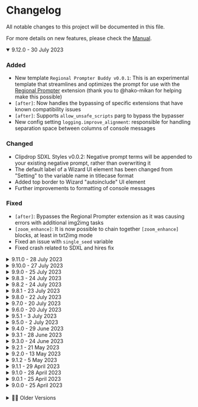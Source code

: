 # Changelog
All notable changes to this project will be documented in this file.

For more details on new features, please check the [Manual](./MANUAL.md).

<details open><summary>9.12.0 - 30 July 2023</summary>

### Added
- New template `Regional Prompter Buddy v0.0.1`: This is an experimental template that streamlines and optimizes the prompt for use with the [Regional Prompter](https://github.com/hako-mikan/sd-webui-regional-prompter) extension (thank you to @hako-mikan for helping make this possible)
- `[after]`: Now handles the bypassing of specific extensions that have known compatibility issues
- `[after]`: Supports `allow_unsafe_scripts` parg to bypass the bypasser
- New config setting `logging.improve_alignment`: responsible for handling separation space between columns of console messages

### Changed
- Clipdrop SDXL Styles v0.0.2: Negative prompt terms will be appended to your existing negative prompt, rather than overwriting it
- The default label of a Wizard UI element has been changed from "Setting" to the variable name in titlecase format
- Added top border to Wizard "autoinclude" UI element
- Further improvements to formatting of console messages

### Fixed
- `[after]`: Bypasses the Regional Prompter extension as it was causing errors with additional img2img tasks
- `[zoom_enhance]`: It is now possible to chain together `[zoom_enhance]` blocks, at least in txt2img mode
- Fixed an issue with `single_seed` variable
- Fixed crash related to SDXL and hires fix

</details>

<details><summary>9.11.0 - 28 July 2023</summary>

### Added
- New Wizard template `Clipdrop SDXL Styles`: Clipdrop recently disclosed their prompt pre-processing terms for various SDXL presets (comic book, fantasy, etc) so I have adapted them to a simple Wizard UI
- `[img2img]`: Can now process multiple init images (better batch support)
- `[img2img]`: Now supports `batch_test` expression
- `[unset]`: Now supports pattern matching with `*` to delete multiple variables from memory, useful if you need to disable ControlNet for the `[after]` block e.g. `[unset cn_* controlnet_*]`
- `[zoom_enhance]`: Now supports `no_sync` parg which prevents updates to the `p` object, may help to ensure compatibility with other extensions

### Changed
- Adjusted a few console messages

### Fixed
- `[txt2mask]`: Fixed an issue with updating the `mode` variable at the end of the process
- Bodysnatcher v1.3.2: Unsets the ControlNet units for `[after]` processing

</details>

<details><summary>9.10.0 - 27 July 2023</summary>

### About
Unprompted v9.10.0 overhauls the logger and brings quality-of-life improvements for the newly-released SDXL. Congratulations to Stability AI for their incredible work!

### Added
- New example template `sdxl_refiner` that automatically refines the image via img2img (this is not the most efficient means of using the refiner, but I believe it's the best that A1111 supports at the time of writing)
- `[zoom_enhance]`: The default values of `upscale_width` and `upscale_height` will automatically become 1024 if you have an SDXL model loaded (otherwise 512)
- New special variable `sd_base`: returns the base type of the selected checkpoint, i.e. `sd1`, `sd2`, `sdxl` or `none`
- The logger has been implemented anew using Python's `logging` module
- The format and colors of the new logger are adopted from ControlNet to help ensure a consistent-looking console
- New setting `Config.stable_diffusion.controlnet_name` if for some reason your environment expects it to be something other than `sd-webui-controlnet`
- New setting `Config.logging.colors`: A dictionary of escape sequences that correspond to colors for the various logging levels
- New setting `Config.logging.format`: String that defines the structure of a log message
- New setting `Config.logging.file`: An optional filepath for writing log messages to disk
- New setting `Config.logging.filemode`: If writing log messages to disk, you can specify filemode `a` to append messages to the file or `w` to overwrite the existing file
- New setting `Config.logging.level`: This defines the lowest-priority messages you wish to see in your console, set it to `DEBUG` for verbose output
- New setting `Config.logging.use_colors`: Set to false if you hate colors

### Changed
- Hardcoded references to ControlNet location have been replaced with path returned by `modules.extensions`, which may allow CN variables to work with third-party forks of the WebUI (which are nevertheless considered unsupported by this extension - try them at your own risk)

### Fixed
- Template Editor: No longer creates an entire Unprompted object, as it only needed the object for its config-parsing capabilities

### Removed
- `[pix2pix_zero]`: This shortcode presented a dependency conflict with the `ultralytics` package required by [txt2mask]. I have decided to simply remove this shortcode given its legacy status.
- Config setting `log_contexts` superceded by the new setting `logging.level`
- The log contexts `SETUP` and `RESULT` do not have direct equivalents in the new logger and have been replaced with `INFO` level messages

</details>

<details><summary>9.9.0 - 25 July 2023</summary>

### Added
- `[array]`: Now accepts variable names as kwargs for updating array indexes dynamically, as in the case of a `[for]` loop
- New example template `batch_seeds_custom_step_size` that allows you to override the WebUI's behavior of incrementing the seed by 1 in a batch process

### Fixed
- Ensured compatibility with WebUI v1.5.0
- Hotfix for `batch_index` user variable handling

</details>

<details><summary>9.8.3 - 24 July 2023</summary>

### Changed
- Stable Diffusion variables will be synchronized with your Unprompted variables whenever an img2img task is called, including `[zoom_enhance]` and `[img2img]`
- Optimized `Unprompted.update_stable_diffusion_vars()` performance

</details>

<details><summary>9.8.2 - 24 July 2023</summary>

### Fixed
- Updated the batch processing code to fix compatibility with Extra Networks as well as the `templates.default` setting
- `[zoom_enhance]`: Fixed handling of `batch_index` when `batch_size` > 1

</details>

<details><summary>9.8.1 - 23 July 2023</summary>

### Fixed
- Hotfix for `sd_model` handling
- Hotfix for `batch_size` > 1 crash
- Updated documentation

</details>

<details><summary>9.8.0 - 22 July 2023</summary>

### About
This update integrates batch processing with the WebUI's `process_batch()` routine - this allows Unprompted to change system variables such as CFG scale or model checkpoint between each image generation. I hope the added flexibility proves useful for your prompting workflows. If you find that the new system is incompatible with a particular shortcode, please open an issue for me and use the `legacy` setting as a short-term workaround. Thanks!

### Changed
- Batch processing will now update Stable Diffusion vars after each image
- Due to the above change, the `Unprompted.Config.stable_diffusion.batch_support` setting has been renamed to `Unprompted.Config.stable_diffusion.batch_method` with a default setting of `standard`
- You can set the `batch_method` to `legacy` if you prefer the old implementation, or `none` to disable batch support altogether

### Fixed
- `[round]`: Fixed `_up` and `_down` with floats
- `[choose]`: The `_raw` parg no longer replaces linebreaks with the delimiter character in a selected `[file]`
- `[remember]`: Fixed this shortcode unintentionally adding "None" to prompt

</details>

<details><summary>9.7.0 - 20 July 2023</summary>

### Added
- New shortcode `[round]`: Rounds the first parg to a certain level of precision, e.g. 1.345 at `_place=1` yields 1.3, and 1644 at `_place=2` yields 1600
- `[remember]`: Added Wizard UI
- New WebUI Template Editor tab by o0oradaro0o (PR #146)
- Minor UI updates for the Template Editor after merging
- New config setting `stable_diffusion.template_editor`: you can set to `false` to disable the Template Editor tab

</details>

<details><summary>9.6.0 - 20 July 2023</summary>

### About
This update resolves a number of issues related to `batch_index` evaluation, which were causing degraded image quality with `[zoom_enhance]`.

### Beta
- `[img2img]`: updated for compatibility with the A1111 dev branch

### Added
- New shortcode `[remember]`: Allows you to declare the names of variables you would like to keep over the course of a batch run
- `[set]` and `[sets]`: Now support `_remember` parg, which invokes the `[remember]` shortcode with your variable(s)
- New special variable `batch_test`: Shortcodes that implement batch processing--such as `[zoom_enhance]`--will evaluate your `batch_test` expression against the batch item index to determine if it should be bypassed, e.g. if `batch_test` is  `<= 5` and we're on the seventh image, it won't be processed by `[zoom_enhance]`.

### Changed
- Enabled Python formatter yapf with args `{use_tabs: 1,column_limit: 999}`, please make sure any code submitted in a PR adheres to the same formatting rules

### Fixed
- `[zoom_enhance]`: Improved batch support for `replacement` and `negative_replacement`
- `[zoom_enhance]`: Can access `batch_index` variable correctly
- `[zoom_enhance]`: Fixed `seed` value not synchronizing correctly with batch process
- Fixed an issue where explicitly setting the `negative_prompt` in a batch run where `batch_index` > 0 would not take effect
</details>

<details><summary>9.5.1 - 3 July 2023</summary>

### Fixed
- `[txt2img]`: Fixed an issue with this shortcode not receiving updates to the `p` object while in txt2img mode
</details>

<details><summary>9.5.0 - 2 July 2023</summary>

### Added
- New special variable `single_seed`: forces the same seed value for all images in a batch
- `[array]`: New kwarg `_fill` lets you replace all values in the array with a specified value

### Changed
- Wizard Capture tab no longer prints special extension attributes such as `unprompted_original_prompt` since they are not needed for image reproduction
- `[enable_multi_images]`: Now considered a legacy shortcode as it is reportedly incompatible with recent version of the WebUI (this shortcode was originally merged from a PR)

### Fixed
- Img2img batch tab should now correctly re-evaluate shortcodes when batch_count > 1
- Resolved compatibility issue with hires. fix in newer versions of the WebUI

</details>

<details><summary>9.4.0 - 29 June 2023</summary>

### Added
- Attempting to introduce img2img batch tab support, this is experimental and may not work with every shortcode
- `[txt2mask]`: Compatibility with img2img batch tab tensor masks
- `[zoom_enhance]`: Now supports `_alt` which uses the `[img2img]` shortcode for processing instead of the native `process_images_inner()` function - may improve compatibility for some users
- `[choose]`: Now supports `_raw` which prevents inner shortcodes from running except the one that is chosen
- `[img2img_autosize]`: Now supports `unit` which lets you adjust the rounding multiplier of the output resolution, defaults to 64
- Added "WARNING" as a default console message log type

### Fixed
- `[choose]`: Parses secondary tags after selecting an option
- `[img2img]`: Fixed bug in `update_controlnet_var()` call
- Improved error catching in `unprompted_dry.py`
- The `update_controlnet_var()` script will check to see if the given att has a number to avoid false positives (such as `controlnet_initial_noise_modifier`)

</details>

<details><summary>9.3.1 - 28 June 2023</summary>

### Added
- New guide: "Setting up Replacement Terms"

### Changed
- `[zoom_enhance]`: Improved Wizard GUI
- Moved older changelog entries into their own accordion menu
- Wizard Capture `simple` inference settings no longer capture inf values
- Tested compatibility with WebUI 1.4.0 and updated compatibility blurb as such

### Fixed
- The `autocast()` function no longer crashes when given infinity
- `[choose]`: Fixed a crash related to using secondary shortcode arguments in the content
- `[if]`: Fixed `context` value
- `[autocorrect]`: Fixed missing `punkt` dependency download
- Merged [#159 by bsweezy](https://github.com/ThereforeGames/unprompted/pull/159): Fix restore_faces brackets in example template

</details>

<details><summary>9.3.0 - 24 June 2023</summary>

### Added
- New shortcode `[bypass]`: allows you to bypass specific shortcodes, useful for debugging
- New Wizard Capture tab that assembles code for the last image you generated
- `[txt2mask]`: now supports `fastsam` mask method
- `[zoom_enhance]`: now supports `inherit_negative` parg to copy your main negative prompt to the replacement img2img task
- Bodysnatcher v1.3.1: now supports the aforementioned `inherit_negative` feature of `[zoom_enhance]` (true by default)
- You can minimize startup time by setting `skip_requirements` to true in `config_user.json`
- Atomic shortcodes may now utilize `run_preprocess()` similar to block shortcodes

### Changed
- `[txt2mask]`: Improved Wizard GUI
- Bodysnatcher v1.3.1: Improved Wizard GUI
- Tested compatibility with WebUI 1.3.2 and updated compatibility blurb as such

### Fixed
- `[zoom_enhance]`: Potentially fixed a compatibility issue with newer versions of ControlNet
- Updated checkpoint name detection, hopefully more reliable as a result
- Temporarily lowered sampling steps of img2img_general_v1 and img2img_full_denoise_v1 from 25 to 24 as a workaround for an odd visual glitch

### Removed
- `[txt2mask]`: mask method `grounded_sam` has been removed due to inferior results compared to `clip_surgery` and `fastsam`, all of which are based on similar technology

</details>

<details><summary>9.2.1 - 21 May 2023</summary>

### Fixed
- Crash related to install issue with legacy controlnet requirements

</details>

<details><summary>9.2.0 - 13 May 2023</summary>

### Added
- New shortcode `[txt2img]` for use within the `[after]` block
- New directory `templates/common/presets/inference` with a few presets
- Bodysnatcher v1.3.0: new setting `inference_preset` that will load settings from the aforementioned directory
- New function `Unprompted.update_stable_diffusion_vars()` to write changes from `shortcode_user_vars` to a specified `p` object
- Compatibility blurb added to About panel

### Changed
- The promo boxart is now loaded from the local filesystem instead of an online imagehost
- The `templates/common/controlnet_presets` directory has been moved to `templates/common/presets/controlnet`
- Rewrote `install.py` to be more modular
- Bodysnatcher v1.3.0: minor UI updates
- Updated the manual

### Removed
- Bodysnatcher v1.3.0: removed `use_optimized_inference_settings` in favor of the new `inference_preset` setting

</details>

<details><summary>9.1.2 - 5 May 2023</summary>

### Fixed
- `[img2img]`: updated for compatibility with latest WebUI
</details>

<details><summary>9.1.1 - 29 April 2023</summary>

### Changed
- Fixed an issue with reading `controlnet_x_image` variable
- Speculative fix for `postprocess()` routine not receiving updated images

</details>

<details><summary>9.1.0 - 28 April 2023</summary>

### Added
- `[choose]`: supports `_sanitize` to override the default content sanitization rules
- `[filelist]`: now supports `_basename` to return filenames instead of full paths
- `[filelist]`: now supports `_hide_ext` to discard file extensions from the returned string
- `[filelist]`: will now substitute `%BASE_DIR%` with an absolute path to the Unprompted extension
- `[replace]`: now supports `_insensitive` for enabling case-insensitive operations
- `[replace]`: now supports `_load` for importing from:to replacement directions from one or more external JSON files
- `[sets]`: now supports `_load` for importing key:value pairs from one or more external JSON files
- `[zoom_enhance]`: now supports `controlnet_preset`
- `[zoom_enhance]`: now supports experimental `use_starting_face` which will upscale the initial image's face as opposed to the resulting img2img's face
- `[zoom_enhance]`: more arguments available in the Wizard UI
- `[txt2mask]`: more arguments available in the Wizard UI
- New shortcode `[log]`: prints a message to the console
- Bodysnatcher v1.2.0: now supports `face_controlnet_preset` which is applied during the `[zoom_enhance]` step
- New ControlNet preset `photo_fast_v1`: tries to retain as much of the composition as possible with only a single CN unit
- New ControlNet preset `photo_face_v1`: work-in-progress preset that attempts to maximize likeness of a close-up portrait image
- ControlNet variables can be set with the shorthand prefix `cn_` instead of `controlnet_`

### Changed
- Bodysnatcher v1.2.0: now populates the list of ControlNet presets with files from `templates/common/controlnet_presets`
- Bodysnatcher v1.2.0: enabled `pixel_perfect` for all ControlNet templates

</details>

<details><summary>9.0.1 - 25 April 2023</summary>

### Changed
- `[switch]`, `[case]`: fixed issue with new nested syntax compatibility
- `[case]`: fixed issue with default case
- `[choose]`: fixed an issue with `[choose][file somefile][/choose]` syntax
- `[zoom_enhance]`: fixed issue with `color_correct_timing` set to `post`
- `[zoom_enhance]`: speculative fix for crash related to `unsharp_mask()` function

</details>

<details><summary>9.0.0 - 25 April 2023</summary>

### About
**Important:** This version features a number of changes to Unprompted's syntax that may break existing templates. Please see the latest announcement for more details.

### Added
- Block shortcodes can now implement `preprocess_block()` which allows them to take priority over any inner shortcodes
- `[if]`, `[else]`, `[elif]`, `[do]`, `[for]`, `[while]`, `[repeat]`, `[switch]`: now utilize `preprocess_block()` such that you no longer have to write secondary shortcode tags for nested statements
- `[choose]`: utilizes the new `preprocess_block()` to temporarily replace the value of `Unprompted.Config.sanitize_after` to `{"\\n":"|"}` which should allow the following syntax to select a random line from another file: `[choose][file some_file][/choose]`
- `[chance]`, `[do]`, `[for]`, `[while]`, `[set]`: now sanitize the content per the new `Unprompted.Config.syntax.sanitize_block` rules
- `[chance]`, `[do]`, `[for]`, `[while]`, `[set]`: support `_raw` to disable content sanitization
- New function `shortcode_var_is_true()`: allows shortcodes to check if a given variable key is found in pargs or set to True in kwargs (still needs to be implemented across most shortcodes)
- `[sets]`: supports advanced expressions
- Unprompted now includes extra generation paramters in the output window
- You can disable the above behavior by setting `Unprompted.Config.stable_diffusion.show_extra_generation_params` to false
- New config setting `Unprompted.Config.log_contexts`: a comma-delimited string that dictates which types of log messages to include in the console (only shows `ERROR` and `RESULT` messages by default, but can be extended to show `DEBUG` or `ALL`)
- Debug message displaying startup load time
- Simple `unprompted_dry.bat` that activates a given conda environment and launches `unprompted_dry.py` (you will need to edit it for your own setup)

### Changed
- `[zoom_enhance]`: fixed bug with manual mask behavior
- `[zoom_enhance]`: updated Wizard shortcode generation for compatibility with new syntax
- `[get]`: the `_before` and `_after` arguments no longer update the variable's stored value
- Bodysnatcher: updated template for compatibility with new syntax
- img2img_folder: updated template for compatibility with new syntax
- txt2img2img: update template for compatibility with new syntax
- Fixed an issue that prevented `controlnet_x_pixel_perfect` variables from working correctly
- Moved `import` calls of various Stable Diffusion shortcodes into the `run()` block to prevent issues with the standalone `unprompted_dry.py`

### Removed
- `Unprompted.Config.debug` in favor of the new `Unprompted.Config.log_contexts`
- Shortcodes that allow nested statements without use of secondary shortcode tags will no longer parse those secondary tags, unfortunately this means some templates will have to be updated for compatibility
- Outdated `choose_weighted` example template

</details>

<br>
<details><summary>👴🏼 Older Versions</summary>
<details><summary>8.3.1 - 22 April 2023</summary>

### About

Over the last couple days, I have been experimenting with changes to the adaptive scaling features of `[zoom_enhance]`. I believe it will produce more consistent results across different resolutions, but you should take a backup of the current shortcode if you're happy with its performance - many of the default settings have changed, and I will likely continue finetuning it over the next few weeks. Your feedback is appreciated!

### Changed
- `[zoom_enhance]`: rewrote most of the adaptive scaling calculations
- `[zoom_enhance]`: introduced several try-catch blocks for better exception handling
- `[zoom_enhance]`: fixed a couple issues with `show_original`
- `[zoom_enhance]`: fixed an issue that caused the shortcode to call Unprompted's `process()` routine a second time

</details>

<details><summary>8.3.0 - 21 April 2023</summary>

### Added
- New shortcode `[color_correct]`: provides the same automatic color grading features as Bodysnatcher, but in the form of a standalone block
- `[color_correct]`: supports the `source` argument, which is a string that processes the initial image with `[txt2mask]` and uses the resulting masked image as a source for color correction, as opposed to the entire image
- `[txt2mask]`: implemented [CLIP Surgery](https://github.com/xmed-lab/CLIP_Surgery) as a new method type ("clip_surgery") which optionally supports Segment Anything (dev comment: this is better than `clipseg` at certain tasks but worse at others - `clipseg` is still default for the time being)
- `[txt2mask]`: new argument `stamp` that pastes a temporary PNG onto the init image before running mask processing, useful for redacting a portion of the image for example
- `[txt2mask]`: supports `stamp_method` to choose sizing and positioning logic
- `[txt2mask]`: supports `stamp_x` and `stamp_y` for precise positioning of the stamp
- `[txt2mask]`: supports `stamp_blur` radius to engage optional gaussian filter
- `[txt2mask]`: 10 basic stamps are included by default
- `[zoom_enhance]`: now supports `mask_method`
- `[template]`: any kwargs in the Wizard template block will be passed to the constructed `[file]` block
- `[file]`: experimental new argument `_bypass_if` that skips file processing if the value returns true (intended to be used with Wizard templates)
- `[get sd_model]` should now work as expected
- Bodysnatcher: new option `background_mode` that inverts the mask and disables the zoom_enhance step
- Bodysnatcher: new setting `stamp`

### Changed
- `[zoom_enhance]`: the `color_correct_method` default value is now `none`
- `[zoom_enhance]`: fix for adaptive CFG scaling
- `[zoom_enhance]`: minor tweaks to the adaptive scaling algorithm
- `[zoom_enhance]`: speculative fix for an issue with batch processing, which may also resolve an infinite loop that could occur with Bodysnatcher
- `[txt2mask]`: the "sam" `method` has been renamed to "grounded_sam"
- `[txt2mask]`: fixed a crash related to switching back and forth between `method` types
- Moved legacy shortcodes into their own `legacy` folder
- Fixed a crash related to empty shortcode arguments
- Updated the manual

</details>

<details><summary>8.2.0 - 18 April 2023</summary>

### Added
- `[substring]`: you can now pass strings into the `start` and `end` arguments and it will find the index of those strings within the content
- `[zoom_enhance]`: included `negative_mask` in the Wizard UI

### Changed
- `[txt2mask]`: setting `method="sam"` will attempt to install the required GroundingDINO library automatically, YMMV
- `[array]`: fixed crash related to `_shuffle`
- Unprompted will now store downloaded models into `models` rather than `lib_unprompted`
- On startup, Unprompted will move its models to the new location

</details>

<details><summary>8.1.0 - 17 April 2023</summary>

### Added
- You can now use `[set]` to manage various ControlNet settings
- Bodysnatcher: new setting `use_optimized_inference_settings`
- Bodysnatcher: new setting `use_controlnet_preset`
- `[zoom_enhance]`: implements the `color-matcher` library for higher quality swaps
- `[zoom_enhance]`: supports `color_correct_method` to choose from different grading algorithms, or disable color correction by setting this to `none`
- `[zoom_enhance]`: supports `color_correct_strength` which is an integer that determines how many times to run the `color_correct_method`
- `[zoom_enhance]`: the `adaptive_hires` feature will now ajdust CFG scale and apply a bit of sharpening
- Wizard UI `number` elements can now specify `_minimum` and `_maximum` value range (however, this isn't supported by Gradio yet)
- Specified default values for Wizard UI `slider` elements to prevent crashing

### Changed
- `[zoom_enhance]`: speculative fix for final image not showing up in the output window
- `[zoom_enhance]`: the `use_workaround` parg has been renamed to `show_original`
- `[zoom_enhance]`: hotfix for broken txt2img mode
- `[case]`: fixed an issue with default case always firing
- Bodysnatcher: decreased the default value of `zoom_enhance_denoising_max` from 0.35 to 0.30
- Bodysnatcher: debug images are no longer saved by default, but you can toggle them in the UI

</details>

<details><summary>8.0.0 - 16 April 2023</summary>

### Added
- New `Bodysnatcher` GUI template
- New option `Unprompted.Config.beta_features` to opt into unfinished doodads
- Unprompted now creates a copy of the `p` object at the beginning of the `process()` routine named `Unprompted.p_copy`, which allows for greater compatibility with extensions that hijack the inference pipeline (e.g. ControlNet)
- With the help of the above change, `[zoom_enhance]` is now compatible with ControlNet
- The `[zoom_enhance]` shortcode now applies a sharpening filter to the final image as determined by the `sharpen_amount` arg
- The `[zoom_enhance]` shortcode now supports manual mask behavior `mode` similar to `[txt2mask]`
- The `[zoom_enhance]` shortcode seeks to improve support with `Only Masked` mode by scaling up some settings to account for your original image resolution
- The `[zoom_enhance]` shortcode supports `bypass_adaptive_hires` to disable the above behavior
- The `[zoom_enhance]` shortcode now supports `hires_size_max` which limits the adaptive resolution to avoid OOM errors (defaults to 1024)
- Wizard Templates now support `[wizard_ui_accordion]` to group a collection of settings into a collapsible menu
- Wizard Template UI elements now support `_info` for showing descriptive text
- New `Known Issues` section in the manual
- The `[txt2mask]` shortcode now supports the Segment Anything Model with GroundingRINO (set `method="sam"`), although you need to install the latter manually--it doesn't work with pip at the time of writing--and I'm not particularly impressed by its results compared to clipseg (after installing manually: you'll need to move GroundingRINO into your `venv` folder and replace any `import groundingrino` calls with relative imports e.g. `import ...utils.something`)
- CSS style for prose hyperlinks so I can actually see the darn things

### Changed
- Wizard Functions have been renamed to Wizard Templates
- The `[zoom_enhance]` shortcode now runs the native `process_images_inner()` function as opposed to piggybacking the `[img2img]` shortcode
- The `[zoom_enhance]` `save` parg has been renamed to `debug`
- Increased the `[zoom_enhance]` `mask_size_max` default value from 0.3 to 0.5
- A bit of UI polish
- Fixed a crash related to calling `Unprompted.parse_alt_tags()` with an empty string
- Fixed typo related to Wizard Template radio buttons
- Fixed CSS padding of list elements in the latest version of WebUI
- Fixed CSS spacing between `<detail>` elements
- Fixed Wizard Template radio button default value
- Fixed an issue with nested Wizard UI event listeners
- Wizard UI values are updated on Gradio's unfocus event due to the unreliable nature of the `change()` event as demonstrated here: https://github.com/gradio-app/gradio/issues/3876
- Improved logging in various places
- Wizard Templates are now explicitly loaded as `utf8` (compatible with emoji 😎)

### Removed
- The `settings` placeholder UI files for the time being, although I would like to implement a UI for `config_user.json` eventually



</details>

<details><summary>7.9.1 - 17 March 2023</summary>

### Changed
- Hotfix for `[zoom_enhance]` "Advanced Options" menu

</details>

<details><summary>7.9.0 - 17 March 2023</summary>

### Added
- New `match_main_seed` setting that synchronizes the Unprompted seed with the WebUI seed
- The `[txt2mask]` shortcode will now cache its model to improve performance (for reference, this saves about 3 seconds per run on my 3090)
- New `[txt2mask]` setting `unload_model` to disable the above behavior
- The `[zoom_enhance]` Wizard UI now includes `unload_model`
- New `[zoom_enhance]` setting `upscale_method`
- The `[zoom_enhance]` default upscaling method is now Nearest Neighbor which should result in a more accurate final image
- New `[zoom_enhance]` setting `downscale_method` which controls the resample filter used with the final image
- The `[zoom_enhance]` default downscaling method is now Lanczos, which should result in sharper images

### Changed
- Fixed an issue related to `[img2img]` and a previously interrupted generation
- The `[zoom_enhance]` shortcode does a better job of ensuring that img2img settings are correct
- Most of the `[zoom_enhance]` Wizard settings have been moved into an "Advanced Options" accordion menu
- Fixed a CSS issue related to the promo box and the newest version of the WebUI

</details>

<details><summary>7.8.0 - 13 March 2023</summary>

### Added
- The `[zoom_enhance]` shortcode now accepts multiple values for `replacement` and `negative_replacement`, using `Unprompted.Config.syntax.delimiter` (vertical pipe by default)
- The `[zoom_enhance]` shortcode now supports `mask_sort_method` which determines the order of multiple matching regions, defaults to `left-to-right`
- The `[zoom_enhance]` shortcode will now adjust CFG scale dynamically, in the same fashion as denoising strength
- The `[zoom_enhance]` Wizard GUI now lets you override `denoising_strength` and `cfg_scale` with arbitary values, bypassing the "dynamic" mechanism
- Every `[zoom_enhance]` argument now supports advanced expressions
- Improved console logging for `[zoom_enhance]`

### Changed
- The `[img2img]` shortcode temporarily bypasses `alwayson_scripts` to avoid errors with many extensions
- Fixed an issue related to `[zoom_enhance]` not responding after a previously interrupted generation or error
- Fixed a minor issue related to the `[zoom_enhance]` sigmoid curve evaluation
- Speculative fix for an issue related to `[txt2mask]` on non-CUDA devices

</details>

<details><summary>7.7.2 - 13 March 2023</summary>

### Added
- The `[zoom_enhance]` shortcode now supports experimental `use_workaround` to hopefully resolve issues with output window

</details>

<details><summary>7.7.1 - 13 March 2023</summary>

### Changed
- Fixed a few typos in the `[zoom_enhance]` shortcode

</details>

<details><summary>7.7.0 - 12 March 2023</summary>

### Added
- New `[zoom_enhance]` shortcode for automatically fixing issues with low-resolution details like faces or hands
- The `[after]` shortcode now supports `allow_dupe_index` when you want to run the same `after` content in batch mode
- The `[txt2mask]` and `[img2img]` shortcodes now support `return_image` which lets you call them directly in the source of other shortcodes
- Shortcodes can now declare custom `wizard_prepend` and `wizard_append` values in the event that they need to be called in an unusual way

### Changed
- Fixed an issue with `[img2img]` when used from the img2img tab

</details>

<details><summary>7.6.0 - 25 February 2023</summary>

### Added
- New `img2img_folder.txt` template function
- The `[info]` shortcode now supports `sentence_count`
- The `[info]` shortcode now supports `filename`
- The `[after]` shortcode now stores a self-referential `after_index` variable
- The `[length]` shortcode can now accept `[array]` variables directly

### Changed
- Fixed a crash related to setting index values with `[array]`
- Fixed a crash when sending an empty string to `parse_advanced()`
- Fixed a crash related to `[img2img]` when using multiple `[after]` blocks
- Fixed a few mistakes in the Manual

</details>

<details><summary>7.5.9 - 15 February 2023</summary>

### About

The `[controlnet]` shortcode is now considered a "legacy" feature as it is generally less robust than [Mikubill's dedicated ControlNet extension](https://github.com/Mikubill/sd-webui-controlnet). I have decided to re-allocate my energy into other aspects of Unprompted as I prefer to work on features that are not amply represented in the SD community.

### Added
- The `[controlnet]` shortcode now supports the `openpose_hands` argument

### Removed
- Unnecessary Gradio files from ControlNet library

</details>

<details><summary>7.5.8 - 14 February 2023</summary>

### Changed

- Fixed a startup crash that could occur when a ControlNet model was listed as previously selected

</details>

<details><summary>7.5.7 - 13 February 2023</summary>

### Changed

- Fixed `[controlnet]` save button

</details>

<details><summary>7.5.6 - 13 February 2023</summary>

### Added
- The `[controlnet]` shortcode now supports the Canny, HED Boundary, and Segementation Map models
- Implemented Wizard UI for the `[controlnet]` shortcode

### Changed
- Fixed a syntax issue related to sliders and the Wizard Shortcode generator

</details>

<details><summary>7.5.5 - 13 February 2023</summary>

### Added
- The `[controlnet]` shortcode now supports the Normal Map model

### Changed

- Fixed another memory leak related to `[controlnet]`

</details>

<details><summary>7.5.4 - 13 February 2023</summary>

### Added
- The `[controlnet]` shortcode now supports the Depth model

### Changed
- The `[controlnet]` ETA is no longer mistakenly assigned to denoising strength
- Potentially fixed memory leak related to `[controlnet]`

</details>

<details><summary>7.5.3 - 13 February 2023</summary>

### Added
- The `[controlnet]` shortcode now supports face restoration 

### Changed
- Fixed bug causing `[controlnet]` to run inadvertently

</details>

<details><summary>7.5.2 - 13 February 2023</summary>

### Added
- The `[controlnet]` shortcode now supports Scribble and M-LSD Line models with the `model` argument

</details>

<details><summary>7.5.1 - 13 February 2023</summary>

### Changed

- The `[controlnet]` shortcode now expects its models to be in the `Stable-diffusion` directory like a normal model

</details>

<details><summary>7.5.0 - 13 February 2023</summary>

### About
The new features in this release are still under development and may or may not work as intended.

### Added
- New WIP `[controlnet]` shortcode, only supports "pose2image" at the moment
- New WIP `[pix2pix_zero]` shortcode
- New WIP setting to enable compatibility with extra networks such as Lora, not yet functional

### Changed
- Moved the `pez_open_clip` dependency into the `stable_diffusion` subfolder

</details>

<details><summary>7.4.0 - 10 February 2023</summary>

### Added
- The `[img2pez]` shortcode now accepts multiple image paths and will optimize a single prompt across all of them
- The `[img2pez]` shortcode now supports `free_memory`
- The `[img2pez]` shortcode log now outputs the best candidates in realtime, courtesy of @bakkot

### Changed
- Reduced the `[img2pez]` default value for `iterations` from 3000 to 200 (thank you to @bakkot for the suggested optimizations)
- Increased the `[img2pez]` default value for `prompt_length` from 8 to 16
- The `template_directory` setting changed from `./templates` to `templates` for Linux compatibility, may also help with colab setups
- The `[...nyms]` shortcodes will now perform a download check for the required `wordnet` package
- Fixed Usage section in README.md
- Fixed a few filepaths in `templates/common/examples/human/main.txt`
- Rewrote the Wizard Shortcode generator function to fix a few issues

</details>

<details><summary>7.3.0 - 8 February 2023</summary>

### Added
- The `[img2pez]` shortcode now supports all settings from the Hard Prompts Made Easy method
- The `[img2pez]` shortcode now supports `image_path` if you wish to use something other than the initial img2img image
- Full Wizard GUI compatibility for `[img2pez]`

### Changed
- The `parse_filepath()` function has been updated to support choosing a random file from a directory

</details>

<details><summary>7.2.0 - 8 February 2023</summary>

### Added
- New `[img2pez]` shortcode (Hard Prompts Made Easy)

</details>

<details><summary>7.1.0 - 7 February 2023</summary>

### Added
- Added [pattern](https://github.com/NicolasBizzozzero/pattern) package to install.py for additional language processing features
- New `[article]` shortcode
- New `[pluralize]` shortcode
- New `[singularize]` shortcode
- New `[conjugate]` shortcode
- New `[autocorrect]` shortcode
- The `txt2img2img` template is now available as a Wizard Function

### Changed
- Updated the `[img2img]` shortcode for compatibility with the latest A1111 WebUI
- Updated the look of generated result text
- Updated the promo panel with info about the new DemonCrawl Avatar Generator

</details>

<details><summary>7.0.0 - 28 January 2023</summary>

### Added
- Added [NLTK](https://github.com/nltk/nltk) to install.py to enable natural language processing features
- New `[synonyms]` shortcode
- New `[antonyms]` shortcode
- New `[hypernyms]` shortcode
- New `[hyponyms]` shortcode
- The `[txt2mask]` shortcode now supports the optional `sketch_color` argument
- The `[txt2mask]` shortcode now supports the optional `sketch_alpha` argument
- The above arguments provide compatibility with Inpaint Sketch mode, albeit with some workarounds for A1111 limitations

### Changed
- The `[switch]` shortcode now supports advanced expressions
- Rewrote Wizard function generator for better layout handling
- Fixed issue with `[for]`
- Fixed issue with Unprompted seed locking the main seed
- Fixed issue with dropdown and radio Wizard UI delimiters
- Fixed SyntaxWarning related to Wizard function generator

</details>

<details><summary>6.0.0 - 25 January 2023</summary>

### Added
- You can now change the active SD checkpoint with `[set sd_model]`
- New `[instance2mask]` shortcode by WeberSamuel (PR #48)
- New `[invert_mask]` shortcode by WeberSamuel (PR #48)
- New `[enable_multi_images]` shortcode by WeberSamuel (PR #48)
- The `[txt2mask]` shortcode now supports GPU (PR #48)
- New `[txt2mask]` arguments: `neg_precision`, `neg_padding`, and `neg_smoothing` by WeberSamuel (PR #48)
- The `[txt2mask]` argument `show` will also append a segmentation mask (PR #48)
- New UI option `Unprompted Seed` allows you to reproduce images that feature shortcodes with randomness, such as `[choose]` 

### Changed
- Wizard Function default values are no longer written to ui-config.json
- Fixed `[img2img]` syntax for compatibility with latest A1111
- Fixed a rounding issue with Wizard shortcode number fields
- The Manual and Starter Guide have been reorganized into collapsible sections
- Moved all included templates into `templates\common` for simplicity

</details>

<details><summary>5.2.0 - 24 January 2023</summary>

### Added
- The `[set]` shortcode now supports the `_choices` argument which accepts an array of valid values
- The `[set]` shortcode now supports the Wizard UI `_placeholder` argument
- The `[sets]` shortcode has been rewritten to pass off its arguments to `[set]`, which means it now supports all current and future system arguments of `[set]`
- Wizard Functions now support `dropdown`, `radio` and `slider` as valid `_ui` types
- Wizard Function textboxes show the `[set]` content as a placeholder
- Wizard Functions will now include a gr.Label title element by default
- The Wizard shortcode parser now supports `[base_dir]` which is useful for linking to files within the template directory (note that [this function is broken](https://github.com/gradio-app/gradio/issues/3009) in the version of Gradio that A1111 currently uses)
- Updated the manual

### Changed
- Renamed the `lib` folder to `lib_unprompted` in order to resolve import calls conflicting with other extensions, possibly due to a flaw in the A1111 extension framework (more research needed)

</details>

<details><summary>5.1.0 - 23 January 2023</summary>

### Added
- The Wizard now includes Function mode, which houses custom UIs for your `[file]` templates
- New `example_function.txt` to demonstrate the basics of the Wizard Function mode
- The Wizard auto-include option is now determined on a per-shortcode or function basis

### Changed
- Several fixes and workarounds to ensure compatibility with latest version of A1111 WebUI

### Removed
- `Config.ui.wizard_autoinclude` temporarily removed for logistical reasons
- CLIPSeg weights no longer included with this repo (the txt2mask shortcode will automatically download the weights if necessary)

</details>

<details><summary>5.0.0 - 2 January 2023</summary>

### Added
- New shortcode `[array]` which can be used to manage groups or lists of values
- The `[txt2mask]` `padding` argument now supports negative values
- The `[txt2mask]` `smoothing` argument now supports advanced expressions
- The `[choose]` `_weighted` argument now supports floats
- The `[get]` function can return formatted lists, including those created by `[array]`
- New config `ui` settings for customizing the open state of accordion menus
- New button in the About tab to quickly open your templates folder
- The `[eval]` shortcode now supports a `sigmoid()` distribution curve function
- New function `is_system_arg()` to simplify the skipping of certain shortcode arguments

### Changed
- Rewrote the `[txt2mask]` `padding` implementation (PR #38 - thank you, @credman0!)
- The `[txt2mask]` default value of `smoothing` has changed from 0 to 20
- No longer need to specify entire sub-dictionary blocks in `config_user.json` to apply partial changes, thanks to flatdict library
- The `[config]` shortcode also supports the flatdict library mentioned above
- Workaround for Gradio checkbox value being overwritten by A1111 stock config
</details>

<details><summary>4.3.1 - 29 December 2022</summary>

### Changed
- Fixed issue with `[choose]`

### Removed
- Unnecessary Javascript file
</details>

<details><summary>4.3.0 - 27 December 2022</summary>

### Added
- New Wizard panel, an experimental GUI shortcode builder
- New config section `ui` for adjusting the default appearance of the extension
- The `[choose]` shortcode now supports `_weighted` for a more convenient approach to weighing the list of options

### Changed
- Minor interface improvements
- Fixed an issue related to txt2mask in the new version of A1111 WebUI
- Fixed an issue related to the postprocess() routine in the new version of A1111 WebUI

</details>

<details><summary>4.2.1 - 23 December 2022</summary>

### Changed
- Fixed an issue related to `[switch]`

</details>

<details><summary>4.2.0 - 22 December 2022</summary>

### Added
- New shortcode `[file2mask]` that allows you to modify or replace your img2img mask with arbitrary files
- New shortcode `[filelist]` that returns a delimited string containing the full paths of all files in a given path
- New shortcode `[length]` that returns the number of items in a delimited string
- The `[txt2mask]` shortcode utilizes the new refined CLIPseg weights
- The `[txt2mask]` shortcode now supports `legacy_weights` which will fallback to the old weights
- The `[txt2mask]` shortcode now supports `smoothing` which lets you define the sharpness of your mask selection
- The `[txt2mask]` shortcode now supports `size_var` which lets you store the percentage of the canvas that your text selection occupies
- The `[get]` shortcode can now return multiple variables
- The `[get]` shortcode allows you to specify a separator when returning multiple variables via `_sep`
- The `[file]` shortcode now supports `_encoding` which lets you change the expected encoding type

### Changed
- Improved error handling for the `[file]` shortcode
- Minor improvements to the Manual and Readme
</details>

<details><summary>4.1.0 - 14 December 2022</summary>

### Added
- New `after()` routine that allows Unprompted to modify the outcome of a generation
- New shortcode `[after]` that allows you to process text post-generation
- New shortcode `[img2img]`, which is used inside of `[after]` for appending an img2img task to the output, effectively replacing my old txt2img2img script
- New shortcode `[img2img_autosize]` that automatically adjusts the width and height parameters in img2img mode based on the proportions of the input image
- New shortcode `[init_image]` that loads an image from the given filepath for use with img2img
- New config options `templates.default` and `templates.default_negative` that let you apply certain shortcodes to every run
- The `[txt2mask]` shortcode now supports `show` which will append the final image mask to your generation output
- The `[txt2mask]` shortcode now supports advanced expressions

### Changed
- Fixed an issue with advanced expressions and multi-word string values
</details>

<details><summary>4.0.0 - 11 December 2022</summary>

### Added
- New shortcode `[txt2mask]` which is a port of my script by the same name
- Collapsible menus to docs
- "Enabled" checkbox in the extension UI as a convenient way of bypassing Unprompted
- The extension now features inline resources, including the announcements, changelog, manual and starter guide

### Changed
- Redesigned the extension interface
- The Dry Run feature has been decoupled from the WebUI's "Generate" button, meaning it no longer generates a dummy image
- The `[choose]` delimiter is now specified in the config as `syntax.delimiter`

### Removed
- Custom CSS and Javascript for handling the collapsible advertisement in favor of native Gradio elements
</details>

<details><summary>3.0.0 - 10 December 2022</summary>

### Added
- The `[info]` shortcode now supports `clip_count`

### Changed
- Fixed an issue with the negative prompt in batch sizes greater than 2

### Removed
- The `[chance]` shortcode no longer supports `_probability` as the first argument now automatically accepts expressions and secondary shortcode tags
</details>

<details><summary>2.0.2 - 7 December 2022</summary>

### Changed
- Overhauled Github README.md
- Possibly fixed compatibility issue with Dynamic Prompts
</details>

<details><summary>2.0.1 - 7 December 2022</summary>

### Changed
- The `[file]` shortcode will throw a soft error if the provided filepath is not valid, rather than completely aborting Unprompted (Issue #23)
- Fixed a string truncation issue related to the sanitization filter (Issue #26)
</details>

<details><summary>2.0.0 - 7 December 2022</summary>

### Added
- Implemented advanced expression support for nearly all shortcodes
- New shortcode `[do]` for "do until" style loops
- New shortcode `[min]` for returning the value of the smallest variable among the arguments
- New shortcode `[max]` for returning the value of the greatest variable among the arguments
- New shortcode `[unset]` that removes one or more variables from memory
- New function `parse_advanced` that consolidates calls to simpleeval
- The `[choose]` shortcode can now return multiple options
- The `[choose]` shortcode now supports the optional `_sep` argument, which is a string delimeter used when returning multiple options
- The `[info]` shortcode now supports the `string_count` argument, which returns the number of matching strings in the content
- The `[replace]` shortcode now supports the `_count` variable, which defines the number of occurances to replace
- The `[set]` and `[sets]` shortcodes now support the `_new` argument, which will bypass the shortcode if the variable(s) already exist
- Advanced expression support can be toggled in config.json
- New example `reverse_string.txt`

### Changed
- Secondary shortcode tags have been changed from `<>` to `{}` for compatibility with advanced expression statements
- Updated example `update_variable.txt`
- Fixed potential crash related to `autocast` function
- Fixed a bug in the `[sets]` shortcode
- Fixed a couple bugs related to advanced expressions

### Removed
- The `[repeat]` shortcode no longer supports `_times` as the first argument now automatically accepts expressions and secondary shortcode tags
- The `[switch]` shortcode no longer supports `_var` as the first argument now automatically accepts expressions and secondary shortcode tags

> **Important Note:** the change to secondary shortcode tags will unfortunately break some existing templates. In general, I try to avoid making such changes, but in this case it was the best way to get secondary tags to interact well with advanced expressions - the <> characters conflicted with less-than, greater-than conditional checks. On the plus side, we can now do stuff like this: [if "{file some_script} < 2"]print me[/if]. Should be quite powerful!

> If you wish to revert this behavior (not recommended) you can do so by creating a file called config_user.json, setting advanced_expressions to false, tag_start_alt to <, and tag_start_end to >. Refer to config.json for exact formatting. Be aware that these changes will break advanced expressions.
</details>

<details><summary>1.2.0 - 2 December 2022</summary>

### Added
- New `[sets]` atomic shortcode for setting multiple variables at once

### Changed
- `[eval]` can now read user variables
</details>

<details><summary>1.1.0 - 2 December 2022</summary>

### Added
- New `[for]` shortcode, as in for loops
- New `[casing]` shortcode powered by @dmlls casefy library
- The `[if]` and `[while]` shortcodes now support advanced expressions via simpleeval, e.g. `[if "var_a==10 and var_b<=50"]`
- The `[if]` and `[while]` shortcodes now support `!=` as an operator type for `_is`
</details>

<details><summary>1.0.0 - 1 December 2022</summary>

### Added
- New `[info]` shortcode that prints metadata about the content (either `character_count` or `word_count` at the moment)
- New `[substring]` shortcode for slicing content
- The `[file]` shortcode now supports the setting of variables through keyword arguments, which effectively allows you to use this shortcode like a function in programming
- The `[get]` shortcode now supports optional `_default` argument, the value of which is returned if the selected variable does not exist
- The `[replace]` shortcode now supports optional `_from` and `_to` arguments which can process secondary shortcode tags
- New example `random_emphasis.txt`

### Changed
- The `[eval]` shortcode now utilizes the simpleeval library by @danthedeckie, which should be safe for networked environments (no gurantees though - use Unprompted at your own risk)
- Check `shortcodes/basic/eval.py` for instructions on reverting the shortcode to its old, strictly-for-local-use behavior
- The tab character is now replaced with a blank string instead of space
</details>

<details><summary>0.10.0 - 30 November 2022</summary>

### Added
- New `[replace]` shortcode

### Changed
- Replaced `n_temp` and `n_final` config settings with `sanitize_before` and `sanitize_after` that let you define any number of characters to modify before/after processing
- Tab character (`\t`) is now ignored by default, which will hopefully make it easier to format complex templates for readability
- All string sanitization logic has been moved into the `process_string()` function
- Fixed an issue with `negative_prompt` logic
</details>

<details><summary>0.9.0 - 29 November 2022</summary>

### Added
- Updated `negative_prompt` to support the latest version of Automatic1111's WebUI, which permits batch support for negative prompts
</details>

<details><summary>0.8.0 - 13 November 2022</summary>

### Added
- New system variable `batch_index` for making decisions based on the progress into a batch run
- The `[choose]` shortcode now accepts `_case` which bypasses the random selection with a given number or variable
</details>

<details><summary>0.7.0 - 11 November 2022</summary>

### Added
- New `[config]` shortcode
- The `[choose]` delimiter is now specified in config.json (defaults to `|`)
- New `parse_filepath(string, context)` function in shared.py that supports both relative and absolute path handling
- Merged `.gitignore` PR (thank you @MaikoTan!)
</details>

<details><summary>0.6.0 - 6 November 2022</summary>

### Added
- New `[elif]` shortcode
- The `[repeat]` shortcode now accepts floats, e.g. 4.6 has a 60% chance of repeating 5 times instead of 4
- The `[repeat]` shortcode now supports `_sep` which is a string delimiter to insert after each output, excluding the final output
- New `autocast()` function in shared.py that will convert a variable to str, int, or float automatically
- New `templates/examples` for snippets of code that demonstrate cool ways of combining shortcodes you may not have considered

### Changed
- Fixed an issue with `[repeat]` outputting its content once more than intended
</details>

<details><summary>0.5.1 - 5 November 2022</summary>

### Changed
- Fixed an issue with `[set]` converting to float in situations where int is preferred
</details>

<details><summary>0.5.0 - 5 November 2022</summary>

### Added
- Button for dismissing the ad
- The ad will be dismissed automatically if you purchase the Fantasy Template Pack
</details>

<details><summary>0.4.0 - 4 November 2022</summary>

### Added
- Config option `batch_support` which, if enabled, will generate random prompts for every image in a batch as opposed to using the same prompt for the entire batch
</details>

<details><summary>0.3.0 - 4 November 2022</summary>

### Added
- Support for infinite nesting of secondary shortcode tags
- New shortcode `[while]` for looping content until the condition returns false
- `[chance]` now supports `_sides` which determines the upper bound of the chance roll (default is 100)

### Changed
- The `[if]` `_operator` argument has been renamed to `_is` for readability
</details>

<details><summary>0.2.0 - 4 November 2022</summary>

### Added
- New shortcode `[##]` for multiline comments
- Documentation for `config.json`
- `[if]` now supports `_any` which flips from "and" to "or" multivar processing
- `[if]` now supports `_operator` which determines the comparison logic for your arguments

### Changed
- Overhauled codebase in order to load as an A1111 extension rather than a script, please re-review the installation instructions!
- Renamed `DOCUMENTATION.md` to `MANUAL.md`
</details>

<details><summary>0.1.1 - 2 November 2022</summary>

### Added
- `[get]` now supports `_before` and `_after` arguments
- `[set]` now supports secondary shortcode tags

### Changed
- `[file]` now strips leading and trailing newline characters
</details>

<details><summary>0.1.0 - 1 November 2022</summary>

### Added
- Added `[switch]` and `[case]` shortcodes
- Added `[repeat]` shortcode
- Added `is_equal()` function to Unprompted object that checks for loose equality of two variables

### Changed
- Fixed `_append` and `_prepend` behavior of `[set]` when used with int values
</details>

<details><summary>0.0.1 - 31 October 2022</summary>

### Added
- Initial release
</details>
</details>
